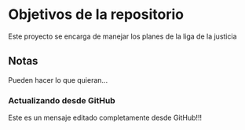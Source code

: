 # Objetivos de la repositorio

Este proyecto se encarga de manejar los planes de la liga de la justicia


## Notas
Pueden hacer lo que quieran...

### Actualizando desde GitHub
Este es un mensaje editado completamente desde GitHub!!!
